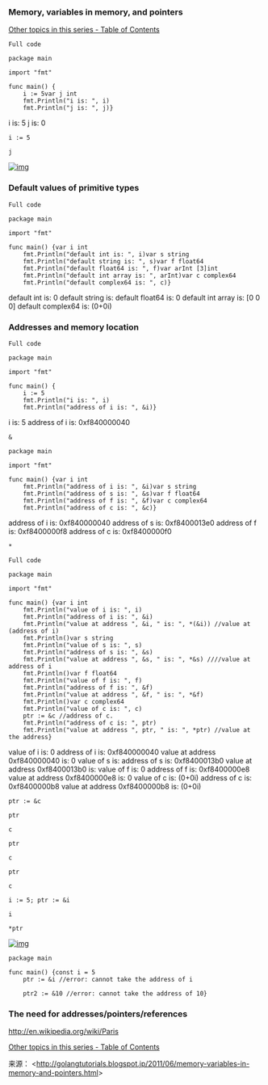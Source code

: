 

### Memory, variables in memory, and pointers

[Other topics in this series - Table of Contents](http://golangtutorials.blogspot.com/2011/05/table-of-contents.html)

```
Full code
```

```
package main

import "fmt"

func main() {
    i := 5var j int
    fmt.Println("i is: ", i)
    fmt.Println("j is: ", j)}
```

i is: 5
j is: 0

```
i := 5
```

```
j
```

[![img]()](http://4.bp.blogspot.com/-lqjgJiK_jVI/TefRvx5CrWI/AAAAAAAABHk/-bPZ6LiisoY/s1600/memory-representation.png)

### Default values of primitive types

```
Full code
```

```
package main

import "fmt"

func main() {var i int
    fmt.Println("default int is: ", i)var s string
    fmt.Println("default string is: ", s)var f float64
    fmt.Println("default float64 is: ", f)var arInt [3]int
    fmt.Println("default int array is: ", arInt)var c complex64
    fmt.Println("default complex64 is: ", c)}
```

default int is: 0
default string is: 
default float64 is: 0
default int array is: [0 0 0]
default complex64 is: (0+0i)

### Addresses and memory location

```
Full code
```

```
package main

import "fmt"

func main() {
    i := 5
    fmt.Println("i is: ", i)
    fmt.Println("address of i is: ", &i)}
```

i is: 5
address of i is: 0xf840000040

```
&
```

```
package main

import "fmt"

func main() {var i int
    fmt.Println("address of i is: ", &i)var s string
    fmt.Println("address of s is: ", &s)var f float64
    fmt.Println("address of f is: ", &f)var c complex64
    fmt.Println("address of c is: ", &c)}
```

address of i is: 0xf840000040
address of s is: 0xf8400013e0
address of f is: 0xf8400000f8
address of c is: 0xf8400000f0

```
*
```

```
Full code
```

```
package main

import "fmt"

func main() {var i int
    fmt.Println("value of i is: ", i)
    fmt.Println("address of i is: ", &i)
    fmt.Println("value at address ", &i, " is: ", *(&i)) //value at (address of i)
    fmt.Println()var s string
    fmt.Println("value of s is: ", s)
    fmt.Println("address of s is: ", &s)
    fmt.Println("value at address ", &s, " is: ", *&s) ////value at address of i
    fmt.Println()var f float64
    fmt.Println("value of f is: ", f)
    fmt.Println("address of f is: ", &f)
    fmt.Println("value at address ", &f, " is: ", *&f)
    fmt.Println()var c complex64
    fmt.Println("value of c is: ", c)
    ptr := &c //address of c.  
    fmt.Println("address of c is: ", ptr)
    fmt.Println("value at address ", ptr, " is: ", *ptr) //value at the address}
```

value of i is: 0
address of i is: 0xf840000040
value at address 0xf840000040 is: 0
value of s is: 
address of s is: 0xf8400013b0
value at address 0xf8400013b0 is: 
value of f is: 0
address of f is: 0xf8400000e8
value at address 0xf8400000e8 is: 0
value of c is: (0+0i)
address of c is: 0xf8400000b8
value at address 0xf8400000b8 is: (0+0i)

```
ptr := &c
```

```
ptr
```

```
c
```

```
ptr
```

```
c
```

```
ptr
```

```
c
```

```
i := 5; ptr := &i
```

```
i
```

```
*ptr
```

[![img](http://2.bp.blogspot.com/-9xPNbIKj2P8/TefRnFC87TI/AAAAAAAABHY/Xyy8OG3f0Ak/s1600/pointer-representation.png)](http://2.bp.blogspot.com/-9xPNbIKj2P8/TefRnFC87TI/AAAAAAAABHY/Xyy8OG3f0Ak/s1600/pointer-representation.png)

```
package main

func main() {const i = 5
    ptr := &i //error: cannot take the address of i

    ptr2 := &10 //error: cannot take the address of 10}
```

### The need for addresses/pointers/references

http://en.wikipedia.org/wiki/Paris

[Other topics in this series - Table of Contents](http://golangtutorials.blogspot.com/2011/05/table-of-contents.html)

来源： <<http://golangtutorials.blogspot.jp/2011/06/memory-variables-in-memory-and-pointers.html>>




